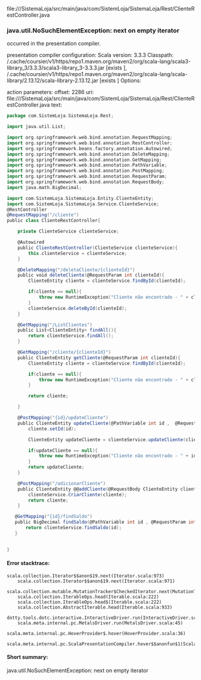 file://<WORKSPACE>/SistemaLoja/src/main/java/com/SistemLoja/SistemaLoja/Rest/ClienteRestController.java
### java.util.NoSuchElementException: next on empty iterator

occurred in the presentation compiler.

presentation compiler configuration:
Scala version: 3.3.3
Classpath:
<HOME>/.cache/coursier/v1/https/repo1.maven.org/maven2/org/scala-lang/scala3-library_3/3.3.3/scala3-library_3-3.3.3.jar [exists ], <HOME>/.cache/coursier/v1/https/repo1.maven.org/maven2/org/scala-lang/scala-library/2.13.12/scala-library-2.13.12.jar [exists ]
Options:



action parameters:
offset: 2286
uri: file://<WORKSPACE>/SistemaLoja/src/main/java/com/SistemLoja/SistemaLoja/Rest/ClienteRestController.java
text:
```scala
package com.SistemLoja.SistemaLoja.Rest;

import java.util.List;

import org.springframework.web.bind.annotation.RequestMapping;
import org.springframework.web.bind.annotation.RestController;
import org.springframework.beans.factory.annotation.Autowired;
import org.springframework.web.bind.annotation.DeleteMapping;
import org.springframework.web.bind.annotation.GetMapping;
import org.springframework.web.bind.annotation.PathVariable;
import org.springframework.web.bind.annotation.PostMapping;
import org.springframework.web.bind.annotation.RequestParam;
import org.springframework.web.bind.annotation.RequestBody;
import java.math.BigDecimal;

import com.SistemLoja.SistemaLoja.Entity.ClienteEntity;
import com.SistemLoja.SistemaLoja.Service.ClienteService;
@RestController
@RequestMapping("/cliente")
public class ClienteRestController{

    private ClienteService clienteService;

    @Autowired
    public ClienteRestController(ClienteService clienteService){
        this.clienteService = clienteService;
    }

    @DeleteMapping("/deletaCliente/{clienteId}")
    public void deleteCliente(@RequestParam int clienteId){
        ClienteEntity cliente = clienteService.findById(clienteId);

        if(cliente == null){
            throw new RuntimeException("Cliente não encontrado - " + clienteId);
        }
        clienteService.deleteById(clienteId);
    }

    @GetMapping("/ListClientes")
    public List<ClienteEntity> findAll(){
        return clienteService.findAll();
    }

    @GetMapping("/cliente/{clienteId}")
    public ClienteEntity getCliente(@RequestParam int clienteId){
        ClienteEntity cliente = clienteService.findById(clienteId);

        if(cliente == null){
            throw new RuntimeException("Cliente não encontrado - " + clienteId);
        }

        return cliente;

    }

    @PostMapping("{id}/updateCliente")
    public ClienteEntity updateCliente(@PathVariable int id ,  @RequestBody ClienteEntity cliente){
        cliente.setId(id);

        ClienteEntity updateCliente = clienteService.updateCliente(cliente);

        if(updateCliente == null){
            throw new RuntimeException("Cliente não encontrado - " + id);
        }
        return updateCliente;
    }

    @PostMapping("/adicionarCliente")
    public ClienteEntity @@addCliente(@RequestBody ClienteEntity cliente){
        clienteService.CriarCliente(cliente);
        return cliente;
    }

   @GetMapping("{id}/findSaldo")
   public BigDecimal findSaldo(@PathVariable int id , @RequestParam int id){
       return clienteService.findSaldo(id);
   } 
    

}
```



#### Error stacktrace:

```
scala.collection.Iterator$$anon$19.next(Iterator.scala:973)
	scala.collection.Iterator$$anon$19.next(Iterator.scala:971)
	scala.collection.mutable.MutationTracker$CheckedIterator.next(MutationTracker.scala:76)
	scala.collection.IterableOps.head(Iterable.scala:222)
	scala.collection.IterableOps.head$(Iterable.scala:222)
	scala.collection.AbstractIterable.head(Iterable.scala:933)
	dotty.tools.dotc.interactive.InteractiveDriver.run(InteractiveDriver.scala:168)
	scala.meta.internal.pc.MetalsDriver.run(MetalsDriver.scala:45)
	scala.meta.internal.pc.HoverProvider$.hover(HoverProvider.scala:36)
	scala.meta.internal.pc.ScalaPresentationCompiler.hover$$anonfun$1(ScalaPresentationCompiler.scala:389)
```
#### Short summary: 

java.util.NoSuchElementException: next on empty iterator